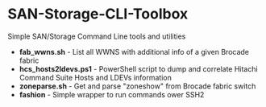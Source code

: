 # SAN-Storage-CLI-Toolbox
Simple SAN/Storage Command Line tools and utilities

* **fab_wwns.sh** - List all WWNS with additional info of a given Brocade fabric
* **hcs_hosts2ldevs.ps1** - PowerShell script to dump and correlate Hitachi Command Suite Hosts and LDEVs information
* **zoneparse.sh** - Get and parse "zoneshow" from Brocade fabric switch
* **fashion** - Simple wrapper to run commands ower SSH2
